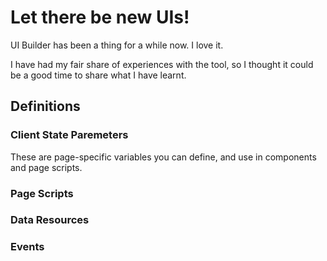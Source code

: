 # Let there be new UIs!

UI Builder has been a thing for a while now. I love it.

I have had my fair share of experiences with the tool, so I thought it could be a good time to share what I have learnt.


## Definitions

### Client State Paremeters

These are page-specific variables you can define, and use in components and page scripts.

### Page Scripts

### Data Resources

### Events